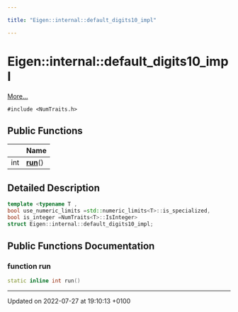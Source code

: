 ```yaml
---

title: "Eigen::internal::default_digits10_impl"

---
```


# Eigen::internal::default_digits10_impl



 [More...](#detailed-description)


`#include <NumTraits.h>`

## Public Functions

|                | Name           |
| -------------- | -------------- |
| int | **[run](http://example.org/classes/structeigen_1_1internal_1_1default__digits10__impl/#function-run)**() |

## Detailed Description

```cpp
template <typename T ,
bool use_numeric_limits =std::numeric_limits<T>::is_specialized,
bool is_integer =NumTraits<T>::IsInteger>
struct Eigen::internal::default_digits10_impl;
```

## Public Functions Documentation

### function run

```cpp
static inline int run()
```


-------------------------------

Updated on 2022-07-27 at 19:10:13 +0100